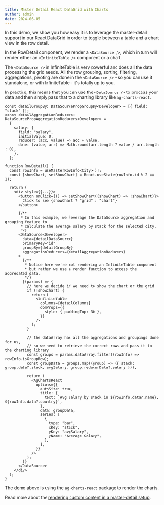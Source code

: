 ```yaml
---
title: Master Detail React DataGrid with Charts
author: admin
date: 2024-06-05
---
```

In this demo, we show you how easy it is to leverage the master-detail support in our React DataGrid in order to toggle between a table and a chart view in the row detail.


<CSEmbed id="master-detail-with-charts-gg7h4f" code={false} size="lg" title="It's very easy to change between an InfiniteTable or a chart in the row detail"/>

In the <PropLink name="components.RowDetail" code={false}>RowDetail</PropLink> component, we render a `<DataSource />`, which in turn will render either an `<InfiniteTable />` component or a chart.

The `<DataSource />` in InfiniteTable is very powerful and does all the data processing the grid needs. All the row grouping, sorting, filtering, aggregations, pivoting are done in the `<DataSource />` - so you can use it standalone, or with InfiniteTable - it's totally up to you.

In practice, this means that you can use the `<DataSource />` to process your data and then simply pass that to a charting library like `ag-charts-react`.

```tsx
const detailGroupBy: DataSourcePropGroupBy<Developer> = [{ field: "stack" }];
const detailAggregationReducers: DataSourcePropAggregationReducers<Developer> =
  {
    salary: {
      field: "salary",
      initialValue: 0,
      reducer: (acc, value) => acc + value,
      done: (value, arr) => Math.round(arr.length ? value / arr.length : 0),
    },
  };

function RowDetail() {
  const rowInfo = useMasterRowInfo<City>()!;
  const [showChart, setShowChart] = React.useState(rowInfo.id % 2 == 1);

  return (
    <div style={{...}}>
      <button onClick={() => setShowChart((showChart) => !showChart)}>
        Click to see {showChart ? "grid" : "chart"}
      </button>

      {/**
       * In this example, we leverage the DataSource aggregation and grouping feature to
       * calculate the average salary by stack for the selected city.
       */}
      <DataSource<Developer>
        data={detailDataSource}
        primaryKey="id"
        groupBy={detailGroupBy}
        aggregationReducers={detailAggregationReducers}
      >
        {/**
         * Notice here we're not rendering an InfiniteTable component
         * but rather we use a render function to access the aggregated data.
         */}
        {(params) => {
          // here we decide if we need to show the chart or the grid
          if (!showChart) {
            return (
              <InfiniteTable
                columns={detailColumns}
                domProps={{
                  style: { paddingTop: 30 },
                }}
              />
            );
          }

          // the dataArray has all the aggregations and groupings done for us, 
          // so we need to retrieve the correct rows and pass it to the charting library
          const groups = params.dataArray.filter((rowInfo) => rowInfo.isGroupRow);
          const groupData = groups.map((group) => ({ stack: group.data?.stack, avgSalary: group.reducerData?.salary }));

          return (
            <AgChartsReact
              options={{
                autoSize: true,
                title: {
                  text: `Avg salary by stack in ${rowInfo.data?.name}, ${rowInfo.data?.country}`,
                },
                data: groupData,
                series: [
                  {
                    type: "bar",
                    xKey: "stack",
                    yKey: "avgSalary",
                    yName: "Average Salary",
                  },
                ],
              }}
            />
          );
        }}
      </DataSource>
    </div>
  );
}
```

The demo above is using the `ag-charts-react` package to render the charts.

<Note>

Read more about the [rendering custom content in a master-detail setup](/docs/learn/master-detail/custom-row-detail-content).

</Note>


